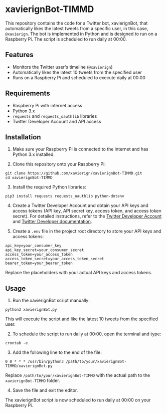 # xavierignBot-TIMMD

This repository contains the code for a Twitter bot, xavierignBot, that automatically likes the latest tweets from a specific user, in this case, `@xavierign`. The bot is implemented in Python and is designed to run on a Raspberry Pi. The script is scheduled to run daily at 00:00.

## Features

- Monitors the Twitter user's timeline (`@xavierign`)
- Automatically likes the latest 10 tweets from the specified user
- Runs on a Raspberry Pi and scheduled to execute daily at 00:00

## Requirements

- Raspberry Pi with internet access
- Python 3.x
- `requests` and `requests_oauthlib` libraries
- Twitter Developer Account and API access

## Installation

1. Make sure your Raspberry Pi is connected to the internet and has Python 3.x installed.

2. Clone this repository onto your Raspberry Pi:

<pre><code>git clone https://github.com/xavierign/xavierignBot-TIMMD.git
cd xavierignBot-TIMMD</code></pre>

3. Install the required Python libraries:

<pre><code>pip3 install requests requests_oauthlib python-dotenv</code></pre>

4. Create a Twitter Developer Account and obtain your API keys and access tokens (API key, API secret key, access token, and access token secret). For detailed instructions, refer to the [Twitter Developer Account](https://developer.twitter.com/en/support/twitter-api/developer-account) and [Twitter Developer documentation](https://developer.twitter.com/en/docs/authentication/oauth-1-0a).

5. Create a `.env` file in the project root directory to store your API keys and access tokens:

<pre><code>api_key=your_consumer_key
api_key_secret=your_consumer_secret
access_token=your_access_token
access_token_secret=your_access_token_secret
bearer_token=your_bearer_token</code></pre>

Replace the placeholders with your actual API keys and access tokens.

## Usage

1. Run the xavierignBot script manually:

<pre><code>python3 xavierignBot.py</code></pre>

This will execute the script and like the latest 10 tweets from the specified user.

2. To schedule the script to run daily at 00:00, open the terminal and type:
<pre><code>crontab -e</code></pre>

3. Add the following line to the end of the file:

<pre><code>0 0 * * * /usr/bin/python3 /path/to/your/xavierignBot-TIMMD/xavierignBot.py</code></pre>

Replace `/path/to/your/xavierignBot-TIMMD` with the actual path to the `xavierignBot-TIMMD` folder.

4. Save the file and exit the editor.

The xavierignBot script is now scheduled to run daily at 00:00 on your Raspberry Pi.
